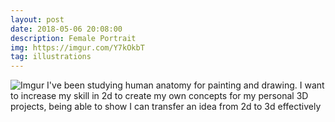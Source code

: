 ```yaml
---
layout: post
date: 2018-05-06 20:08:00
description: Female Portrait
img: https://imgur.com/Y7kOkbT
tag: illustrations
---
```


![Imgur](https://i.imgur.com/Y7kOkbT.png)
I've been studying human anatomy for painting and drawing.  I want to increase my skill in 2d to create my own concepts for my personal 3D projects, being able to show I can transfer an idea from 2d to 3d effectively